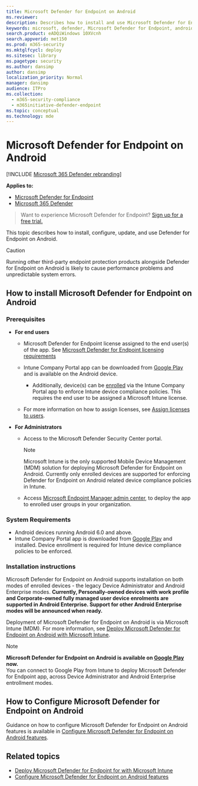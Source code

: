 ```yaml
---
title: Microsoft Defender for Endpoint on Android
ms.reviewer: 
description: Describes how to install and use Microsoft Defender for Endpoint on Android
keywords: microsoft, defender, Microsoft Defender for Endpoint, android, installation, deploy, uninstallation, intune
search.product: eADQiWindows 10XVcnh
search.appverid: met150
ms.prod: m365-security
ms.mktglfcycl: deploy
ms.sitesec: library
ms.pagetype: security
ms.author: dansimp
author: dansimp
localization_priority: Normal
manager: dansimp
audience: ITPro
ms.collection: 
  - m365-security-compliance
  - m365initiative-defender-endpoint
ms.topic: conceptual
ms.technology: mde
---
```


# Microsoft Defender for Endpoint on Android

[!INCLUDE [Microsoft 365 Defender rebranding](../../includes/microsoft-defender.md)]

**Applies to:**
- [Microsoft Defender for Endpoint](https://go.microsoft.com/fwlink/p/?linkid=2154037)
- [Microsoft 365 Defender](https://go.microsoft.com/fwlink/?linkid=2118804)

> Want to experience Microsoft Defender for Endpoint? [Sign up for a free trial.](https://www.microsoft.com/microsoft-365/windows/microsoft-defender-atp?ocid=docs-wdatp-exposedapis-abovefoldlink)

This topic describes how to install, configure, update, and use Defender for Endpoint on Android.

> [!CAUTION]
> Running other third-party endpoint protection products alongside Defender for Endpoint on Android is likely to cause performance problems and unpredictable system errors.


## How to install Microsoft Defender for Endpoint on Android

### Prerequisites

-   **For end users**

    -   Microsoft Defender for Endpoint license assigned to the end user(s) of the app. See [Microsoft Defender for Endpoint licensing requirements](https://docs.microsoft.com/microsoft-365/security/defender-endpoint/minimum-requirements#licensing-requirements)

    -   Intune Company Portal app can be downloaded from [Google
        Play](https://play.google.com/store/apps/details?id=com.microsoft.windowsintune.companyportal)
        and is available on the Android device.

        -   Additionally, device(s) can be
            [enrolled](https://docs.microsoft.com/mem/intune/user-help/enroll-device-android-company-portal)
            via the Intune Company Portal app to enforce Intune device compliance
            policies. This requires the end user to be assigned a Microsoft Intune license.

    -   For more information on how to assign licenses, see [Assign licenses to
        users](https://docs.microsoft.com/azure/active-directory/users-groups-roles/licensing-groups-assign).
        

-   **For Administrators**

    -   Access to the Microsoft Defender Security Center portal.

        > [!NOTE]
        > Microsoft Intune is the only supported Mobile Device Management (MDM) solution for deploying Microsoft Defender for Endpoint on Android. Currently only enrolled devices are supported for enforcing Defender for Endpoint on Android related device compliance policies in Intune. 

    -   Access [Microsoft Endpoint Manager admin
        center](https://go.microsoft.com/fwlink/?linkid=2109431), to deploy the
        app to enrolled user groups in your organization.

### System Requirements

-   Android devices running Android 6.0 and above.
-   Intune Company Portal app is downloaded from [Google
    Play](https://play.google.com/store/apps/details?id=com.microsoft.windowsintune.companyportal)
    and installed. Device enrollment is required for Intune device compliance policies to be enforced.

### Installation instructions

Microsoft Defender for Endpoint on Android supports installation on both modes of
enrolled devices - the legacy Device Administrator and Android Enterprise modes.
**Currently, Personally-owned devices with work profile and Corporate-owned fully managed user device enrolments are supported in Android Enterprise. Support for other Android Enterprise modes will be announced when ready.**

Deployment of Microsoft Defender for Endpoint on Android is via Microsoft Intune (MDM).
For more information, see [Deploy Microsoft Defender for Endpoint on Android with Microsoft Intune](android-intune.md).


> [!NOTE]
> **Microsoft Defender for Endpoint on Android is available on [Google Play](https://play.google.com/store/apps/details?id=com.microsoft.scmx) now.** <br> You can connect to Google Play from Intune to deploy Microsoft Defender for Endpoint app, across Device Administrator and Android Enterprise entrollment modes. 

## How to Configure Microsoft Defender for Endpoint on Android

Guidance on how to configure Microsoft Defender for Endpoint on Android features is available in [Configure Microsoft Defender for Endpoint on Android features](android-configure.md).



## Related topics
- [Deploy Microsoft Defender for Endpoint for with Microsoft Intune](android-intune.md)
- [Configure Microsoft Defender for Endpoint on Android features](android-configure.md)

